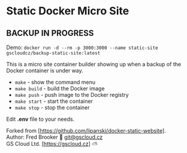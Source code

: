 # Static Docker Micro Site

## BACKUP IN PROGRESS

Demo:
`docker run -d --rm -p 3000:3000 --name static-site gscloudcz/backup-static-site:latest`

This is a micro site container builder showing up when a backup of the Docker container is under way.

* `make` - show the command menu
* `make build` - build the Docker image
* `make push` - push image to the Docker registry
* `make start` - start the container
* `make stop` - stop the container

Edit **.env** file to your needs.

Forked from [https://github.com/lipanski/docker-static-website].  
Author: Fred Brooker 💌 <git@gscloud.cz>  
GS Cloud Ltd. [https://gscloud.cz] ⛅️
